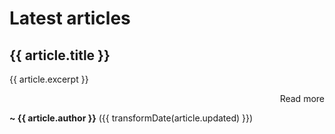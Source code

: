 # Latest articles

<div v-for="article in articles">

<h2><a :href="`${constants.baseUrl}${article.path}`">{{ article.title }}</a></h2>

{{ article.excerpt }}

<p style="text-align: right"><a :href="`${constants.baseUrl}${article.path}`">Read more</a></p>

**~ {{ article.author }}** ({{ transformDate(article.updated) }})

</div>

<script setup>
import data from '../../data.json'
import constants from '../../.vitepress/constants.js'

const articles = data['articles'].sort(
  (a, b) => new Date(b.updated) - new Date(a.updated)
)

const transformDate = (date) =>
  new Date(date).toLocaleDateString('en-US', {
    year: 'numeric',
    month: 'long',
    day: 'numeric'
  })
</script>
